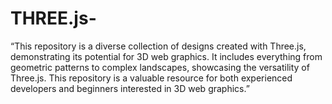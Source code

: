# THREE.js-
“This repository is a diverse collection of designs created with Three.js, demonstrating its potential for 3D web graphics. It includes everything from geometric patterns to complex landscapes, showcasing the versatility of Three.js. This repository is a valuable resource for both experienced developers and beginners interested in 3D web graphics.”
